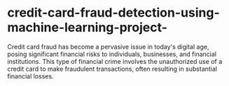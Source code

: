 # credit-card-fraud-detection-using-machine-learning-project-
Credit card fraud has become a pervasive issue in today's digital age, posing significant financial risks to individuals, businesses, and financial institutions. This type of financial crime involves the unauthorized use of a credit card to make fraudulent transactions, often resulting in substantial financial losses.
